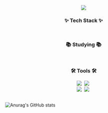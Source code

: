 <!--타이틀 부분-->
<div align="center">
  <img src="https://capsule-render.vercel.app/api?type=waving&color=89cff0&height=280&section=header&text=EQUIS's%20Github&fontColor=ffffff&fontSize=80&animation=twinkling" />
</div>

<!--내용 부분-->
<h3 align="center">✨ Tech Stack ✨</h3>
<div align="center">
  <!-- Java -->
  <!-- MySQL -->
</div>

<div align="center">
  <!-- C -->
  <!-- Python -->
</div>

<br>

<h3 align="center">📚 Studying 📚</h3>
<div align="center">
  <!-- Spring -->
</div>

<br>

<h3 align="center">🛠 Tools 🛠</h3>
<div align="center">
  <img src="https://img.shields.io/badge/git-F05033.svg?style=for-the-badge&logo=git&logoColor=white" />&nbsp
  <img src="https://img.shields.io/badge/github-181717.svg?style=for-the-badge&logo=github&logoColor=white" />&nbsp
</div>

<div align="center">
  <img src="https://img.shields.io/badge/Notion-F3F3F3.svg?style=for-the-badge&logo=notion&logoColor=black" />&nbsp
  <img src="https://img.shields.io/badge/figma-F24E1E.svg?style=for-the-badge&logo=figma&logoColor=white" />&nbsp
</div>

<br>

![Anurag's GitHub stats](https://github-readme-stats.vercel.app/api?username=equis3351&show_icons=true&theme=swift)

